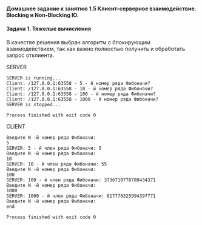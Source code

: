 #### Домашнее задание к занятию 1.5 Клиент-серверное взаимодействие. Blocking и Non-Blocking IO.
#### Задача 1. Тяжелые вычисления

В качестве решения выбран алгоритм с блокирующим взаимодействием, так как важно полностью получить и обработать запрос отклиента.

SERVER
```text
SERVER is running...
Client: /127.0.0.1:63558 - 5 - й номер ряда Фибоначи?
Client: /127.0.0.1:63558 - 10 - й номер ряда Фибоначи?
Client: /127.0.0.1:63558 - 100 - й номер ряда Фибоначи?
Client: /127.0.0.1:63558 - 1000 - й номер ряда Фибоначи?
SERVER is stopped...

Process finished with exit code 0
```

CLIENT
```text
Введите N -й номер ряда Фибоначи: 
5
SERVER: 5 - й член ряда Фибоначи: 5
Введите N -й номер ряда Фибоначи: 
10
SERVER: 10 - й член ряда Фибоначи: 55
Введите N -й номер ряда Фибоначи: 
100
SERVER: 100 - й член ряда Фибоначи: 3736710778780434371
Введите N -й номер ряда Фибоначи: 
1000
SERVER: 1000 - й член ряда Фибоначи: 817770325994397771
Введите N -й номер ряда Фибоначи: 
end

Process finished with exit code 0
```